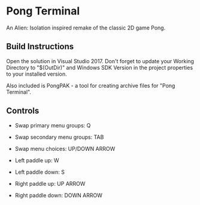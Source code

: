 # Pong Terminal
An Alien: Isolation inspired remake of the classic 2D game Pong.

## Build Instructions
Open the solution in Visual Studio 2017. Don't forget to update your Working Directory to "$(OutDir)" and Windows SDK Version in the project properties to your installed version.

Also included is PongPAK - a tool for creating archive files for "Pong Terminal".

## Controls
- Swap primary menu groups: Q

- Swap secondary menu groups: TAB

- Swap menu choices: UP/DOWN ARROW



- Left paddle up: W

- Left paddle down: S

- Right paddle up: UP ARROW

- Right paddle down: DOWN ARROW
